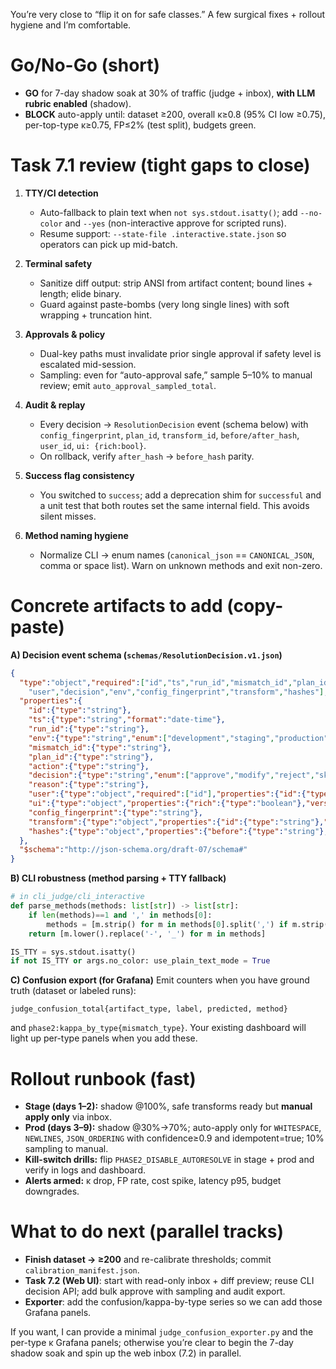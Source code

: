 You’re very close to “flip it on for safe classes.” A few surgical fixes + rollout hygiene and I’m comfortable.

# Go/No-Go (short)

* **GO** for 7-day shadow soak at 30% of traffic (judge + inbox), **with LLM rubric enabled** (shadow).
* **BLOCK** auto-apply until: dataset ≥200, overall κ≥0.8 (95% CI low ≥0.75), per-top-type κ≥0.75, FP≤2% (test split), budgets green.

# Task 7.1 review (tight gaps to close)

1. **TTY/CI detection**

   * Auto-fallback to plain text when `not sys.stdout.isatty()`; add `--no-color` and `--yes` (non-interactive approve for scripted runs).
   * Resume support: `--state-file .interactive.state.json` so operators can pick up mid-batch.

2. **Terminal safety**

   * Sanitize diff output: strip ANSI from artifact content; bound lines + length; elide binary.
   * Guard against paste-bombs (very long single lines) with soft wrapping + truncation hint.

3. **Approvals & policy**

   * Dual-key paths must invalidate prior single approval if safety level is escalated mid-session.
   * Sampling: even for “auto-approval safe,” sample 5–10% to manual review; emit `auto_approval_sampled_total`.

4. **Audit & replay**

   * Every decision → `ResolutionDecision` event (schema below) with `config_fingerprint`, `plan_id`, `transform_id`, `before/after_hash`, `user_id`, `ui: {rich:bool}`.
   * On rollback, verify `after_hash` → `before_hash` parity.

5. **Success flag consistency**

   * You switched to `success`; add a deprecation shim for `successful` and a unit test that both routes set the same internal field. This avoids silent misses.

6. **Method naming hygiene**

   * Normalize CLI → enum names (`canonical_json` == `CANONICAL_JSON`, comma or space list). Warn on unknown methods and exit non-zero.

# Concrete artifacts to add (copy-paste)

**A) Decision event schema (`schemas/ResolutionDecision.v1.json`)**

```json
{
  "type":"object","required":["id","ts","run_id","mismatch_id","plan_id","action",
    "user","decision","env","config_fingerprint","transform","hashes"],
  "properties":{
    "id":{"type":"string"},
    "ts":{"type":"string","format":"date-time"},
    "run_id":{"type":"string"},
    "env":{"type":"string","enum":["development","staging","production"]},
    "mismatch_id":{"type":"string"},
    "plan_id":{"type":"string"},
    "action":{"type":"string"},
    "decision":{"type":"string","enum":["approve","modify","reject","skip","auto-approve"]},
    "reason":{"type":"string"},
    "user":{"type":"object","required":["id"],"properties":{"id":{"type":"string"},"role":{"type":"string"}}},
    "ui":{"type":"object","properties":{"rich":{"type":"boolean"},"version":{"type":"string"}}},
    "config_fingerprint":{"type":"string"},
    "transform":{"type":"object","properties":{"id":{"type":"string"},"idempotent":{"type":"boolean"}}},
    "hashes":{"type":"object","properties":{"before":{"type":"string"},"after":{"type":"string"}}}
  },
  "$schema":"http://json-schema.org/draft-07/schema#"
}
```

**B) CLI robustness (method parsing + TTY fallback)**

```python
# in cli_judge/cli_interactive
def parse_methods(methods: list[str]) -> list[str]:
    if len(methods)==1 and ',' in methods[0]:
        methods = [m.strip() for m in methods[0].split(',') if m.strip()]
    return [m.lower().replace('-', '_') for m in methods]

IS_TTY = sys.stdout.isatty()
if not IS_TTY or args.no_color: use_plain_text_mode = True
```

**C) Confusion export (for Grafana)**
Emit counters when you have ground truth (dataset or labeled runs):

```
judge_confusion_total{artifact_type, label, predicted, method}
```

and `phase2:kappa_by_type{mismatch_type}`. Your existing dashboard will light up per-type panels when you add these.

# Rollout runbook (fast)

* **Stage (days 1–2):** shadow @100%, safe transforms ready but **manual apply only** via inbox.
* **Prod (days 3–9):** shadow @30%→70%; auto-apply only for `WHITESPACE`, `NEWLINES`, `JSON_ORDERING` with confidence≥0.9 and idempotent=true; 10% sampling to manual.
* **Kill-switch drills:** flip `PHASE2_DISABLE_AUTORESOLVE` in stage + prod and verify in logs and dashboard.
* **Alerts armed:** κ drop, FP rate, cost spike, latency p95, budget downgrades.

# What to do next (parallel tracks)

* **Finish dataset → ≥200** and re-calibrate thresholds; commit `calibration_manifest.json`.
* **Task 7.2 (Web UI)**: start with read-only inbox + diff preview; reuse CLI decision API; add bulk approve with sampling and audit export.
* **Exporter**: add the confusion/kappa-by-type series so we can add those Grafana panels.

If you want, I can provide a minimal `judge_confusion_exporter.py` and the per-type κ Grafana panels; otherwise you’re clear to begin the 7-day shadow soak and spin up the web inbox (7.2) in parallel.
